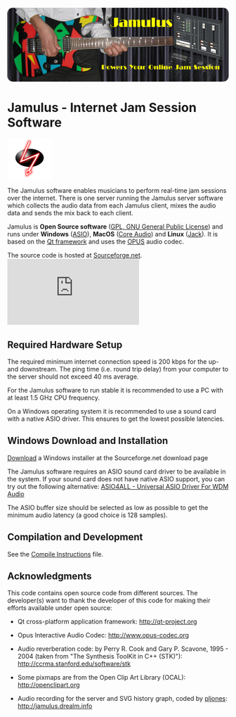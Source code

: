 ![Homepage picture](src/res/jamulusbannersmall.png)

Jamulus - Internet Jam Session Software
=======================================

![Jamulus icon](src/res/mediawikisidebarlogo.png)

The Jamulus software enables musicians to perform real-time jam sessions over the internet.
There is one server running the Jamulus server software which collects the audio data from
each Jamulus client, mixes the audio data and sends the mix back to each client.

Jamulus is __Open Source software__ ([GPL, GNU General Public License](http://www.gnu.org/licenses/gpl-2.0.html))
and runs under __Windows__ ([ASIO](http://www.steinberg.net)),
__MacOS__ ([Core Audio](http://developer.apple.com/technologies/mac/audio-and-video.html)) and
__Linux__ ([Jack](http://jackaudio.org)).
It is based on the [Qt framework](https://www.qt.io) and uses the [OPUS](http://www.opus-codec.org) audio codec.

The source code is hosted at [Sourceforge.net](http://sourceforge.net/projects/llcon).
![Sourceforge logo](http://sflogo.sourceforge.net/sflogo.php?group_id=158367&amp;type=5)


Required Hardware Setup
-----------------------

The required minimum internet connection speed is 200 kbps for the up- and downstream.
The ping time (i.e. round trip delay) from your computer to the server should not exceed 40 ms average.

For the Jamulus software to run stable it is recommended to use a PC with at least 1.5 GHz CPU frequency.

On a Windows operating system it is recommended to use a sound card with a native ASIO driver.
This ensures to get the lowest possible latencies.


Windows Download and Installation
---------------------------------

[Download](http://sourceforge.net/projects/llcon/files) a Windows installer at the
Sourceforge.net download page

The Jamulus software requires an ASIO sound card driver to be
available in the system. If your sound card does not have native
ASIO support, you can try out the following alternative:
[ASIO4ALL - Universal ASIO Driver For WDM Audio](http://www.asio4all.com)

The ASIO buffer size should be selected as low as possible to get
the minimum audio latency (a good choice is 128 samples). 


Compilation and Development
---------------------------

See the [Compile Instructions](INSTALL.md) file.


Acknowledgments
---------------

This code contains open source code from different sources. The developer(s) want
to thank the developer of this code for making their efforts available under open
source:

- Qt cross-platform application framework: http://qt-project.org

- Opus Interactive Audio Codec: http://www.opus-codec.org

- Audio reverberation code: by Perry R. Cook and Gary P. Scavone, 1995 - 2004
  (taken from "The Synthesis ToolKit in C++ (STK)"):
  http://ccrma.stanford.edu/software/stk
  
- Some pixmaps are from the Open Clip Art Library (OCAL): http://openclipart.org

- Audio recording for the server and SVG history graph, coded by [pljones](http://github.com/pljones): http://jamulus.drealm.info
